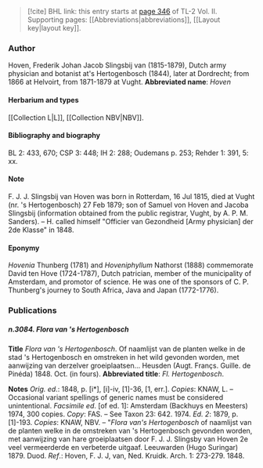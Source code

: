 > [!cite] BHL link: this entry starts at [page 346](https://www.biodiversitylibrary.org/page/33068588) of TL-2 Vol. II.
> Supporting pages: [[Abbreviations|abbreviations]], [[Layout key|layout key]].

### Author

Hoven, Frederik Johan Jacob Slingsbij van (1815-1879), Dutch army physician and botanist at's Hertogenbosch (1844), later at Dordrecht; from 1866 at Helvoirt, from 1871-1879 at Vught. 
**Abbreviated name**: *Hoven*

#### Herbarium and types

[[Collection L|L]], [[Collection NBV|NBV]].

#### Bibliography and biography

BL 2: 433, 670; CSP 3: 448; IH 2: 288; Oudemans p. 253; Rehder 1: 391, 5: xx.

#### Note

F. J. J. Slingsbij van Hoven was born in Rotterdam, 16 Jul 1815, died at Vught (nr. 's Hertogenbosch) 27 Feb 1879; son of Samuel von Hoven and Jacoba Slingsbij (information obtained from the public registrar, Vught, by A. P. M. Sanders). – H. called himself "Officier van Gezondheid \[Army physician\] der 2de Klasse" in 1848.

#### Eponymy

*Hovenia* Thunberg (1781) and *Hoveniphyllum* Nathorst (1888) commemorate David ten Hove (1724-1787), Dutch patrician, member of the municipality of Amsterdam, and promotor of science. He was one of the sponsors of C. P. Thunberg's journey to South Africa, Java and Japan (1772-1776).

### Publications

##### n.3084. Flora van 's Hertogenbosch

**Title**
*Flora van 's Hertogenbosch*. Of naamlijst van de planten welke in de stad 's Hertogenbosch en omstreken in het wild gevonden worden, met aanwijzing van derzelver groeiplaatsen... Heusden (Augt. Françs. Guille. de Pinéda) 1848. Oct. (in fours).
**Abbreviated title**: *Fl. Hertogenbosch*.

**Notes**
*Orig. ed*.: 1848, p. \[i\*\], \[i\]-iv, \[1\]-36, \[1, err.\]. *Copies*: KNAW, L. – Occasional variant spellings of generic names must be considered unintentional.
*Facsimile ed*. \[of ed. 1\]: Amsterdam (Backhuys en Meesters) 1974, 300 copies. *Copy*: FAS. – See Taxon 23: 642. 1974.
*Ed. 2*: 1879, p. \[1\]-193. *Copies*: KNAW, NBV. – "*Flora van's Hertogenbosch* of naamlijst van de planten welke in de omstreken van 's Hertogenbosch gevonden worden, met aanwijzing van hare groeiplaatsen door F. J. J. Slingsby van Hoven 2e veel vermeerderde en verbeterde uitgaaf. Leeuwarden (Hugo Suringar) 1879. Duod.
*Ref*.: Hoven, F. J. J, van, Ned. Kruidk. Arch. 1: 273-279. 1848.

